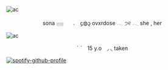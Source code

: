 
  
![ac](https://files.catbox.moe/fwg2yp.png)
  
<p align="center">sona   𓈈⠀⠀ 𝅄  ⠀᧔◍᧓  ovxrdose   𓂃       ੭୧        𓂃 she , her

  ![ac](https://files.catbox.moe/wy8v8x.png)

<p align="center"> ˊ  ˋ　15 y.o ◞  ◟ taken 

[![spotify-github-profile](https://spotify-github-profile.kittinanx.com/api/view?uid=31xhjvt4vgal3pm2lykb5pacqqme&cover_image=false&theme=default&show_offline=false&background_color=ffffff&interchange=false&bar_color=cc6697)](https://github.com/kittinan/spotify-github-profile)
